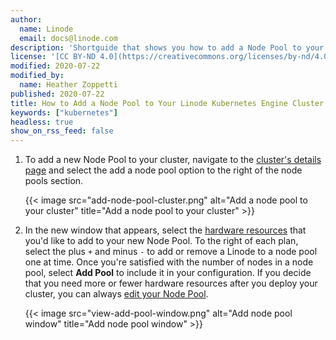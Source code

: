 ```yaml
---
author:
  name: Linode
  email: docs@linode.com
description: 'Shortguide that shows you how to add a Node Pool to your Linode Kubernetes Engine cluster.'
license: '[CC BY-ND 4.0](https://creativecommons.org/licenses/by-nd/4.0)'
modified: 2020-07-22
modified_by:
  name: Heather Zoppetti
published: 2020-07-22
title: How to Add a Node Pool to Your Linode Kubernetes Engine Cluster
keywords: ["kubernetes"]
headless: true
show_on_rss_feed: false
---
```


1. To add a new Node Pool to your cluster, navigate to the [cluster's details page](/docs/kubernetes/deploy-and-manage-a-cluster-with-linode-kubernetes-engine-a-tutorial/#access-your-cluster-s-details-page) and select the add a node pool option to the right of the node pools section.

    {{< image src="add-node-pool-cluster.png" alt="Add a node pool to your cluster" title="Add a node pool to your cluster" >}}

1. In the new window that appears, select the [hardware resources](/docs/platform/how-to-choose-a-linode-plan/#hardware-resource-definitions) that you'd like to add to your new Node Pool. To the right of each plan, select the plus `+` and minus `-` to add or remove a Linode to a node pool one at time. Once you're satisfied with the number of nodes in a node pool, select **Add Pool** to include it in your configuration. If you decide that you need more or fewer hardware resources after you deploy your cluster, you can always [edit your Node Pool](/docs/kubernetes/deploy-and-manage-a-cluster-with-linode-kubernetes-engine-a-tutorial/#edit-or-remove-existing-node-pools).

    {{< image src="view-add-pool-window.png" alt="Add node pool window" title="Add node pool window" >}}
